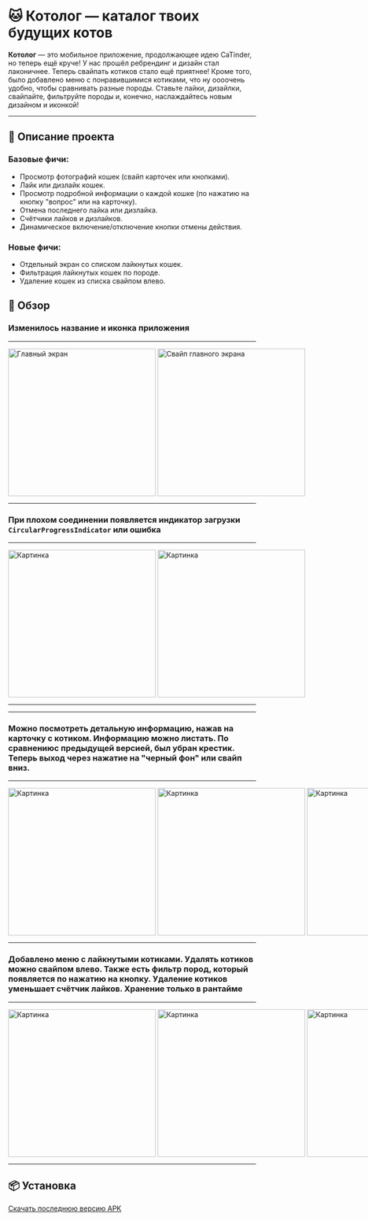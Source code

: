 # 🐱 Котолог — каталог твоих будущих котов

**Котолог** — это мобильное приложение, продолжающее идею CaTinder, но теперь ещё круче! У нас
прошёл ребрендинг и дизайн стал лаконичнее. Теперь свайпать котиков стало ещё приятнее! Кроме того,
было добавлено меню с понравившимися котиками, что ну оооочень удобно, чтобы сравнивать разные
породы. Ставьте лайки, дизайлки, свайпайте, фильтруйте породы и, конечно, наслаждайтесь новым
дизайном и иконкой!


---

## 📌 Описание проекта

### Базовые фичи:

- Просмотр фотографий кошек (свайп карточек или кнопками).
- Лайк или дизлайк кошек.
- Просмотр подробной информации о каждой кошке (по нажатию на кнопку "вопрос" или на карточку).
- Отмена последнего лайка или дизлайка.
- Счётчики лайков и дизлайков.
- Динамическое включение/отключение кнопки отмены действия.

### Новые фичи:

- Отдельный экран со списком лайкнутых кошек.
- Фильтрация лайкнутых кошек по породе.
- Удаление кошек из списка свайпом влево.

## 📸 Обзор

### Изменилось название и иконка приложения
---
<div style="display: flex;">
  <img src="assets/screenshots/home.png" width="300" alt="Главный экран">  &nbsp
    <img src="assets/screenshots/swipe.png" width="300" alt="Cвайп главного экрана">
</div>

---

### При плохом соединении появляется индикатор загрузки `CircularProgressIndicator` или ошибка
---
<div style="display: flex;">
  <img src="assets/screenshots/load.png" width="300" alt="Картинка"> &nbsp
    <img src="assets/screenshots/error.png" width="300" alt="Картинка">
</div>

---

---
### Можно посмотреть детальную информацию, нажав на карточку с котиком. Информацию можно листать. По сравнениюс предыдущей версией, был убран крестик. Теперь выход через нажатие на "черный фон" или свайп вниз.
---
<div style="display: flex;">
  <img src="assets/screenshots/detail_1.png" width="300" alt="Картинка">&nbsp
  <img src="assets/screenshots/detail_2.png" width="300" alt="Картинка">&nbsp
  <img src="assets/screenshots/detail_exit.png" width="300" alt="Картинка">
</div>

---

### Добавлено меню с лайкнутыми котиками. Удалять котиков можно свайпом влево. Также есть фильтр пород, который появляется по нажатию на кнопку. Удаление котиков уменьшает счётчик лайков. Хранение только в рантайме
---
<div style="display: flex;">
  <img src="assets/screenshots/list.png" width="300" alt="Картинка">&nbsp
  <img src="assets/screenshots/list_delete.png" width="300" alt="Картинка">&nbsp
  <img src="assets/screenshots/list_filter.png" width="300" alt="Картинка">&nbsp
  <img src="assets/screenshots/list_filter_list.png" width="300" alt="Картинка">
</div>

---

## 📦 Установка

[Скачать последнюю версию APK](https://disk.yandex.ru/d/ChAB3NQxRC2R4w)
